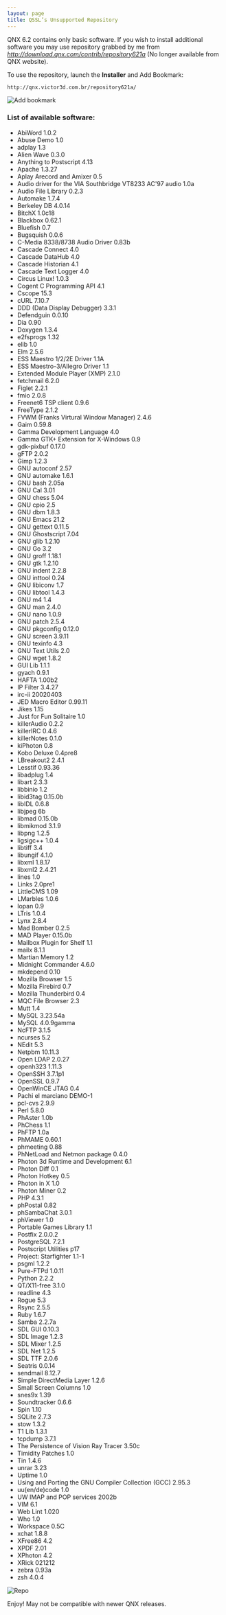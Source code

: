 ```yaml
---
layout: page
title: QSSL’s Unsupported Repository
---
```


QNX 6.2 contains only basic software. If you wish to install additional software you may use repository grabbed by me from *http://download.qnx.com/contrib/repository621a* (No longer available from QNX website). 

To use the repository, launch the **Installer** and Add Bookmark:

```
http://qnx.victor3d.com.br/repository621a/
```

![Add bookmark](https://wiki.victor3d.com.br/qnx/repository621a/add_bookmark.png)

### List of available software:

* AbiWord 1.0.2
* Abuse Demo 1.0
* adplay 1.3
* Alien Wave 0.3.0
* Anything to Postscript 4.13
* Apache 1.3.27
* Aplay Arecord and Amixer 0.5
* Audio driver for the VIA Southbridge VT8233 AC'97 audio 1.0a
* Audio File Library 0.2.3
* Automake 1.7.4
* Berkeley DB 4.0.14
* BitchX 1.0c18
* Blackbox 0.62.1
* Bluefish 0.7
* Bugsquish 0.0.6
* C-Media 8338/8738 Audio Driver 0.83b
* Cascade Connect 4.0
* Cascade DataHub 4.0
* Cascade Historian 4.1
* Cascade Text Logger 4.0
* Circus Linux! 1.0.3
* Cogent C Programming API 4.1
* Cscope 15.3
* cURL 7.10.7
* DDD (Data Display Debugger) 3.3.1
* Defendguin 0.0.10
* Dia 0.90
* Doxygen 1.3.4
* e2fsprogs 1.32
* elib 1.0
* Elm 2.5.6
* ESS Maestro 1/2/2E Driver 1.1A
* ESS Maestro-3/Allegro Driver 1.1
* Extended Module Player (XMP) 2.1.0
* fetchmail 6.2.0
* Figlet 2.2.1
* fmio 2.0.8
* Freenet6 TSP client 0.9.6
* FreeType 2.1.2
* FVWM (Franks Virtural Window Manager) 2.4.6
* Gaim 0.59.8
* Gamma Development Language 4.0
* Gamma GTK+ Extension for X-Windows 0.9
* gdk-pixbuf 0.17.0
* gFTP 2.0.2
* Gimp 1.2.3
* GNU autoconf 2.57
* GNU automake 1.6.1
* GNU bash 2.05a
* GNU Cal 3.01
* GNU chess 5.04
* GNU cpio 2.5
* GNU dbm 1.8.3
* GNU Emacs 21.2
* GNU gettext 0.11.5
* GNU Ghostscript 7.04
* GNU glib 1.2.10
* GNU Go 3.2
* GNU groff 1.18.1
* GNU gtk 1.2.10
* GNU indent 2.2.8
* GNU inttool 0.24
* GNU libiconv 1.7
* GNU libtool 1.4.3
* GNU m4 1.4
* GNU man 2.4.0
* GNU nano 1.0.9
* GNU patch 2.5.4
* GNU pkgconfig 0.12.0
* GNU screen 3.9.11
* GNU texinfo 4.3
* GNU Text Utils 2.0
* GNU wget 1.8.2
* GUI Lib 1.1.1
* gyach 0.9.1
* HAFTA 1.00b2
* IP Filter 3.4.27
* irc-ii 20020403
* JED Macro Editor 0.99.11
* Jikes 1.15
* Just for Fun Solitaire 1.0
* killerAudio 0.2.2
* killerIRC 0.4.6
* killerNotes 0.1.0
* kiPhoton 0.8
* Kobo Deluxe 0.4pre8
* LBreakout2 2.4.1
* Lesstif 0.93.36
* libadplug 1.4
* libart 2.3.3
* libbinio 1.2
* libid3tag 0.15.0b
* libIDL 0.6.8
* libjpeg 6b
* libmad 0.15.0b
* libmikmod 3.1.9
* libpng 1.2.5
* ligsigc++ 1.0.4
* libtiff 3.4
* libungif 4.1.0
* libxml 1.8.17
* libxml2 2.4.21
* lines 1.0
* Links 2.0pre1
* LittleCMS 1.09
* LMarbles 1.0.6
* lopan 0.9
* LTris 1.0.4
* Lynx 2.8.4
* Mad Bomber 0.2.5
* MAD Player 0.15.0b
* Mailbox Plugin for Shelf 1.1
* mailx 8.1.1
* Martian Memory 1.2
* Midnight Commander 4.6.0
* mkdepend 0.10
* Mozilla Browser 1.5
* Mozilla Firebird 0.7
* Mozilla Thunderbird 0.4
* MQC File Browser 2.3
* Mutt 1.4
* MySQL 3.23.54a
* MySQL 4.0.9gamma
* NcFTP 3.1.5
* ncurses 5.2
* NEdit 5.3
* Netpbm 10.11.3
* Open LDAP 2.0.27
* openh323 1.11.3
* OpenSSH 3.7.1p1
* OpenSSL 0.9.7
* OpenWinCE JTAG 0.4
* Pachi el marciano DEMO-1
* pcl-cvs 2.9.9
* Perl 5.8.0
* PhAster 1.0b
* PhChess 1.1
* PhFTP 1.0a
* PhMAME 0.60.1
* phmeeting 0.88
* PhNetLoad and Netmon package 0.4.0
* Photon 3d Runtime and Development 6.1
* Photon Diff 0.1
* Photon Hotkey 0.5
* Photon in X 1.0
* Photon Miner 0.2
* PHP 4.3.1
* phPostal 0.82
* phSambaChat 3.0.1
* phViewer 1.0
* Portable Games Library 1.1
* Postfix 2.0.0.2
* PostgreSQL 7.2.1
* Postscript Utilities p17
* Project: Starfighter 1.1-1
* psgml 1.2.2
* Pure-FTPd 1.0.11
* Python 2.2.2
* QT/X11-free 3.1.0
* readline 4.3
* Rogue 5.3
* Rsync 2.5.5
* Ruby 1.6.7
* Samba 2.2.7a
* SDL GUI 0.10.3
* SDL Image 1.2.3
* SDL Mixer 1.2.5
* SDL Net 1.2.5
* SDL TTF 2.0.6
* Seatris 0.0.14
* sendmail 8.12.7
* Simple DirectMedia Layer 1.2.6
* Small Screen Columns 1.0
* snes9x 1.39
* Soundtracker 0.6.6
* Spin 1.10
* SQLite 2.7.3
* stow 1.3.2
* T1 Lib 1.3.1
* tcpdump 3.7.1
* The Persistence of Vision Ray Tracer 3.50c
* Timidity Patches 1.0
* Tin 1.4.6
* unrar 3.23
* Uptime 1.0
* Using and Porting the GNU Compiler Collection (GCC) 2.95.3
* uu(en/de)code 1.0
* UW IMAP and POP services 2002b
* VIM 6.1
* Web Lint 1.020
* Who 1.0
* Workspace 0.5C
* xchat 1.8.8
* XFree86 4.2
* XPDF 2.01
* XPhoton 4.2
* XRick 021212
* zebra 0.93a
* zsh 4.0.4

![Repo](https://wiki.victor3d.com.br/qnx/repository621a/repo.png)

Enjoy! May not be compatible with newer QNX releases.